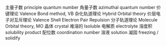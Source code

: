 主量子数 principle quantum number
角量子数 azimuthal quantum number
价键理论 Valence Bond method, VB
杂化轨道理论 Hybrid Orbital theory
价层电子对互斥理论 Valence Shell Electron Pair Repulsion
分子轨道理论 Molecule Orbital theory, MO
晶体 crystal 
难溶的 Isoluble 
电解质 electrolyte 
溶度积 solubility product 
配位数 coordination number
溶液 solution 
凝固 freezing / solidify 
